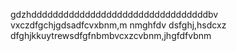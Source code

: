 gdzhdddddddddddddddddddddddddddddddddbv vxczdfgchjgdsadfcvxbnm,m nmghfdv               dsfghj,hsdcxz                   dfghjkkuytrewsdfgfnbmbvcxzcvbnm,jhgfdfvbnm

